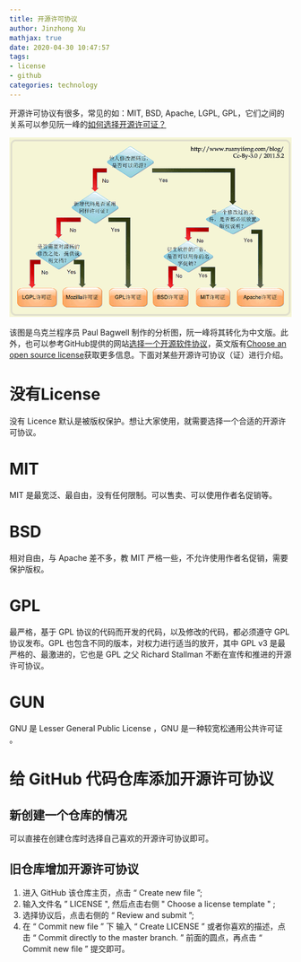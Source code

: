 ```yaml
---
title: 开源许可协议
author: Jinzhong Xu
mathjax: true
date: 2020-04-30 10:47:57
tags:
- license
- github
categories: technology
---
```


开源许可协议有很多，常见的如：MIT, BSD, Apache, LGPL, GPL，它们之间的关系可以参见阮一峰的[如何选择开源许可证？](https://www.ruanyifeng.com/blog/2011/05/how_to_choose_free_software_licenses.html)

![](https://raw.githubusercontent.com/xujinzh/archive/master/images/other/open-source-license.png)

<!--more-->

该图是乌克兰程序员 Paul Bagwell 制作的分析图，阮一峰将其转化为中文版。此外，也可以参考GitHub提供的网站[选择一个开源软件协议](http://choosealicense.online/)，英文版有[Choose an open source license](https://choosealicense.com/)获取更多信息。下面对某些开源许可协议（证）进行介绍。

# 没有License

没有 Licence 默认是被版权保护。想让大家使用，就需要选择一个合适的开源许可协议。

# MIT

MIT 是最宽泛、最自由，没有任何限制。可以售卖、可以使用作者名促销等。

# BSD

相对自由，与 Apache 差不多，教 MIT 严格一些，不允许使用作者名促销，需要保护版权。

# GPL

最严格，基于 GPL 协议的代码而开发的代码，以及修改的代码，都必须遵守 GPL 协议发布。GPL 也包含不同的版本，对权力进行适当的放开，其中 GPL  v3 是最严格的、最激进的，它也是 GPL 之父 Richard Stallman 不断在宣传和推进的开源许可协议。

# GUN

GNU 是 Lesser General Public License ，GNU 是一种较宽松通用公共许可证 。

# 给 GitHub 代码仓库添加开源许可协议

## 新创建一个仓库的情况

可以直接在创建仓库时选择自己喜欢的开源许可协议即可。

## 旧仓库增加开源许可协议

1. 进入 GitHub 该仓库主页，点击 “ Create new file ”; 
2. 输入文件名 ” LICENSE ", 然后点击右侧 " Choose a license template " ;
3. 选择协议后，点击右侧的 “ Review and submit ”;
4. 在 “ Commit  new file ” 下 输入 “ Create LICENSE ” 或者你喜欢的描述，点击 “ Commit directly to the master branch. ” 前面的圆点，再点击 “ Commit new file ” 提交即可。  

